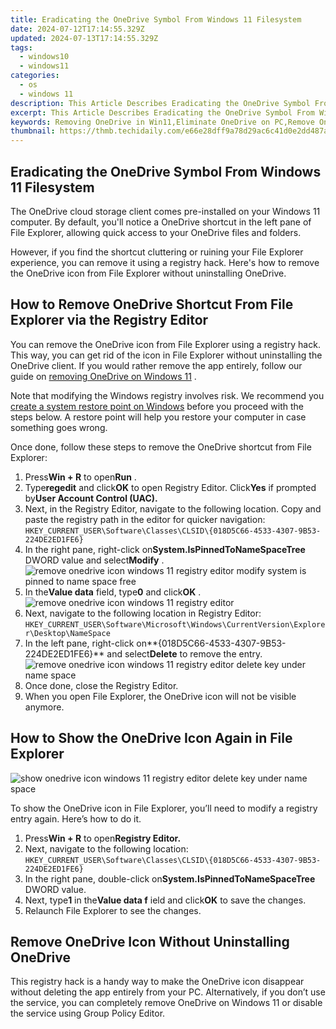 ```yaml
---
title: Eradicating the OneDrive Symbol From Windows 11 Filesystem
date: 2024-07-12T17:14:55.329Z
updated: 2024-07-13T17:14:55.329Z
tags:
  - windows10
  - windows11
categories:
  - os
  - windows 11
description: This Article Describes Eradicating the OneDrive Symbol From Windows 11 Filesystem
excerpt: This Article Describes Eradicating the OneDrive Symbol From Windows 11 Filesystem
keywords: Removing OneDrive in Win11,Eliminate OneDrive on PC,Remove OneDrive From File System,Delete OneDrive Windows 11,Ditch OneDrive Filesystem,Exclude OneDrive FS,Eradicate Windows 11 OneDrive
thumbnail: https://thmb.techidaily.com/e66e28dff9a78d29ac6c41d0e2dd487a7c339d734ca57b3143f21e9c629c5f8e.jpg
---
```


## Eradicating the OneDrive Symbol From Windows 11 Filesystem

 The OneDrive cloud storage client comes pre-installed on your Windows 11 computer. By default, you'll notice a OneDrive shortcut in the left pane of File Explorer, allowing quick access to your OneDrive files and folders.

 However, if you find the shortcut cluttering or ruining your File Explorer experience, you can remove it using a registry hack. Here's how to remove the OneDrive icon from File Explorer without uninstalling OneDrive.

## How to Remove OneDrive Shortcut From File Explorer via the Registry Editor

 You can remove the OneDrive icon from File Explorer using a registry hack. This way, you can get rid of the icon in File Explorer without uninstalling the OneDrive client. If you would rather remove the app entirely, follow our guide on [removing OneDrive on Windows 11](https://www.makeuseof.com/windows-11-disable-remove-onedrive/) .

 Note that modifying the Windows registry involves risk. We recommend you [create a system restore point on Windows](https://www.makeuseof.com/windows-11-create-restore-point/) before you proceed with the steps below. A restore point will help you restore your computer in case something goes wrong.

 Once done, follow these steps to remove the OneDrive shortcut from File Explorer:

1. Press**Win + R** to open**Run** .
2. Type**regedit** and click**OK** to open Registry Editor. Click**Yes** if prompted by**User Account Control (UAC).**
3. Next, in the Registry Editor, navigate to the following location. Copy and paste the registry path in the editor for quicker navigation:  
`HKEY_CURRENT_USER\Software\Classes\CLSID\{018D5C66-4533-4307-9B53-224DE2ED1FE6}`
4. In the right pane, right-click on**System.IsPinnedToNameSpaceTree** DWORD value and select**Modify** .  
![remove onedrive icon windows 11 registry editor modify system is pinned to name space free](https://static1.makeuseofimages.com/wordpress/wp-content/uploads/2022/11/remove-onedrive-icon-windows-11-registry-editor-modify-system-is-pinnedtonamespace-free.jpg)
5. In the**Value data** field, type**0** and click**OK** .  
![remove onedrive icon windows 11 registry editor](https://static1.makeuseofimages.com/wordpress/wp-content/uploads/2022/11/remove-onedrive-icon-windows-11-registry-editor.jpg)
6. Next, navigate to the following location in Registry Editor:  
`HKEY_CURRENT_USER\Software\Microsoft\Windows\CurrentVersion\Explorer\Desktop\NameSpace`
7. In the left pane, right-click on**{018D5C66-4533-4307-9B53-224DE2ED1FE6}** and select**Delete** to remove the entry.  
![remove onedrive icon windows 11 registry editor delete key under name space](https://static1.makeuseofimages.com/wordpress/wp-content/uploads/2022/11/remove-onedrive-icon-windows-11-registry-editor-delete-key-under-name-space.jpg)
8. Once done, close the Registry Editor.
9. When you open File Explorer, the OneDrive icon will not be visible anymore.

## How to Show the OneDrive Icon Again in File Explorer
![show onedrive icon windows 11 registry editor delete key under name space](https://static1.makeuseofimages.com/wordpress/wp-content/uploads/2022/11/show-onedrive-icon-windows-11-registry-editor-delete-key-under-name-space.jpg)

 To show the OneDrive icon in File Explorer, you’ll need to modify a registry entry again. Here’s how to do it.

1. Press**Win + R** to open**Registry Editor.**
2. Next, navigate to the following location:  
`HKEY_CURRENT_USER\Software\Classes\CLSID\{018D5C66-4533-4307-9B53-224DE2ED1FE6}`
3. In the right pane, double-click on**System.IsPinnedToNameSpaceTree** DWORD value.
4. Next, type**1** in the**Value data f** ield and click**OK** to save the changes.
5. Relaunch File Explorer to see the changes.

## Remove OneDrive Icon Without Uninstalling OneDrive

 This registry hack is a handy way to make the OneDrive icon disappear without deleting the app entirely from your PC. Alternatively, if you don’t use the service, you can completely remove OneDrive on Windows 11 or disable the service using Group Policy Editor.


<ins class="adsbygoogle"
     style="display:block"
     data-ad-format="autorelaxed"
     data-ad-client="ca-pub-7571918770474297"
     data-ad-slot="1223367746"></ins>



<ins class="adsbygoogle"
     style="display:block"
     data-ad-client="ca-pub-7571918770474297"
     data-ad-slot="8358498916"
     data-ad-format="auto"
     data-full-width-responsive="true"></ins>




